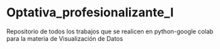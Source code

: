 # Optativa_profesionalizante_I
Repositorio de todos los trabajos que se realicen en python-google colab para la materia de Visualización de Datos
